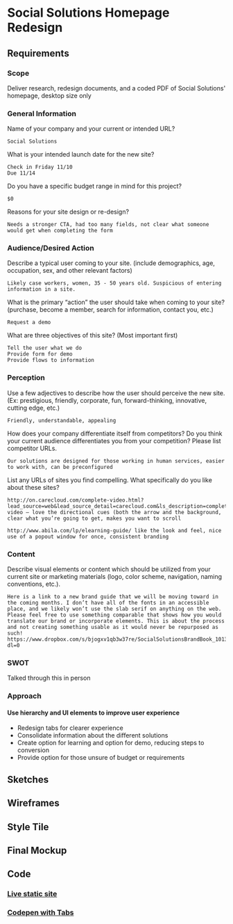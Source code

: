 # Social Solutions Homepage Redesign

## Requirements

### Scope

Deliver research, redesign documents, and a coded PDF of Social Solutions' homepage, desktop size only

### General Information

Name of your company and your current or intended URL? 

```
Social Solutions
```


What is your intended launch date for the new site? 

```
Check in Friday 11/10
Due 11/14
```

Do you have a specific budget range in mind for this project? 

```
$0
```

Reasons for your site design or re-design? 

```
Needs a stronger CTA, had too many fields, not clear what someone would get when completing the form
```


### Audience/Desired Action

Describe a typical user coming to your site. (include demographics, age, occupation, sex, and other relevant factors) 

```
Likely case workers, women, 35 - 50 years old. Suspicious of entering information in a site.
```

What is the primary “action” the user should take when coming to your site? (purchase, become a member, search for information, contact you, etc.) 

```
Request a demo
```

What are three objectives of this site? (Most important first)

```
Tell the user what we do
Provide form for demo
Provide flows to information
```

### Perception


Use a few adjectives to describe how the user should perceive the new site. (Ex: prestigious, friendly, corporate, fun, forward-thinking, innovative, cutting edge, etc.)

```
Friendly, understandable, appealing
```

How does your company differentiate itself from competitors? Do you think your current audience differentiates you from your competition? Please list competitor URLs.

```
Our solutions are designed for those working in human services, easier to work with, can be preconfigured

```

List any URLs of sites you find compelling. What specifically do you like about these sites?

```
http://on.carecloud.com/complete-video.html?lead_source=web&lead_source_detail=carecloud.com&ls_description=complete-video – love the directional cues (both the arrow and the background, clear what you’re going to get, makes you want to scroll  

http://www.abila.com/lp/elearning-guide/ like the look and feel, nice use of a popout window for once, consistent branding
```

### Content

Describe visual elements or content which should be utilized from your current site or marketing materials (logo, color scheme, navigation, naming conventions, etc.).

```
Here is a link to a new brand guide that we will be moving toward in the coming months. I don’t have all of the fonts in an accessible place, and we likely won’t use the slab serif on anything on the web. Please feel free to use something comparable that shows how you would translate our brand or incorporate elements. This is about the process and not creating something usable as it would never be repurposed as such! https://www.dropbox.com/s/bjogxv1qb3w37re/SocialSolutionsBrandBook_101316.pdf?dl=0  
```

### SWOT

Talked through this in person


### Approach

#### Use hierarchy and UI elements to improve user experience

* Redesign tabs for clearer experience
* Consolidate information about the different solutions
* Create option for learning and option for demo, reducing steps to conversion
* Provide option for those unsure of budget or requirements


## Sketches


## Wireframes


## Style Tile



## Final Mockup

## Code

### [Live static site](http://amaliebarras.github.io/socialsolutions)
### [Codepen with Tabs](http://codepen.io/amaliebarras/pen/gLMrem)


